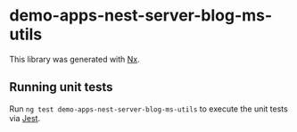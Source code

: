 # demo-apps-nest-server-blog-ms-utils

This library was generated with [Nx](https://nx.dev).

## Running unit tests

Run `ng test demo-apps-nest-server-blog-ms-utils` to execute the unit tests via [Jest](https://jestjs.io).

